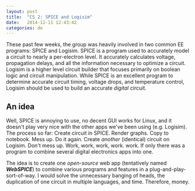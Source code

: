 ```yaml
---
layout: post
title:  "CS 2: SPICE and Logisim"
date:   2014-12-11 12:43:42
categories: de
---
```


These past few weeks, the group was heavily involved in two common EE programs: SPICE and Logisim.  SPICE is a program used to accurately model a circuit to nearly a per-electron level.  It accurately calculates voltage, propagation delays, and all the information necessary to optimize a circuit.  Logisim is a higher level circuit builder that focuses primarily on boolean logic and circuit manipulation.  While SPICE is an excellent program to determine accurate circuit timing, voltage drops, and temperature control, Logisim should be used to build an accurate *digital* circuit.

## An idea

Well, SPICE is annoying to use, no decent GUI works for Linux, and it doesn't play very nice with the other apps we've been using (e.g. Logisim).  The process so far: Create circuit in SPICE.  Render graphs.  Copy to notebook.  Mess up.  Do it again.  Create *another* (identical) circuit on Logisim.  Don't mess up.  Work, work, work, work. work.  If only there was a program to combine several digital electronics apps into one.

The idea is to create one *open-source* web app (tentatively named ***WebSPICE***) to combine various programs and features in a plug-and-play-sort-of-way.  I would solve the unnecessary banging of heads, the duplication of one circuit in multiple languages, and time.  Therefore, money.
